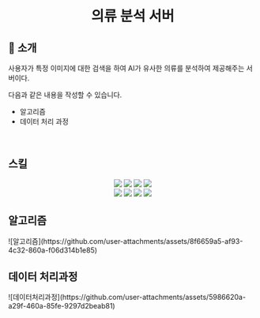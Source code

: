 <div align="center">
 <h1>의류 분석 서버</h1>
</div> 


## 📝 소개
사용자가 특정 이미지에 대한 검색을 하여 AI가 유사한 의류를 분석하여 제공해주는 서버이다.

다음과 같은 내용을 작성할 수 있습니다.
- 알고리즘
- 데이터 처리 과정

<br/>

 <h2>스킬</h2>
<div align="center">
 <img src="https://img.shields.io/badge/python-3776AB?style=for-the-badge&logo=python&logoColor=white">
 <img src="https://img.shields.io/badge/pytorch-EE4C2C?style=for-the-badge&logo=pytorch&logoColor=white">
 <img src="https://img.shields.io/badge/yolov5-00FFFF?style=for-the-badge&logo=github&logoColor=white">
 <img src="https://img.shields.io/badge/flask-000000?style=for-the-badge&logo=flask&logoColor=white">
 <br/>
 <img src="https://img.shields.io/badge/jupyter-F37626?style=for-the-badge&logo=jupyter&logoColor=white">
 <img src="https://img.shields.io/badge/google%20colab-F9AB00?style=for-the-badge&logo=googlecolab&logoColor=white">
 <img src="https://img.shields.io/badge/color%20thief-3B5998?style=for-the-badge&logo=palette&logoColor=white">
 <img src="https://img.shields.io/badge/postgresql-336791?style=for-the-badge&logo=postgresql&logoColor=white">
</div>



<div>
 <h2>알고리즘</h2>
  ![알고리즘](https://github.com/user-attachments/assets/8f6659a5-af93-4c32-860a-f06d314b1e85)
</div>

<div>
 <h2>데이터 처리과정</h2>
  ![데이터처리과정](https://github.com/user-attachments/assets/5986620a-a29f-460a-85fe-9297d2beab81)
</div>

